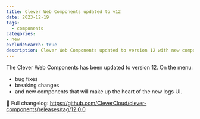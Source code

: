 ```yaml
---
title: Clever Web Components updated to v12
date: 2023-12-19
tags:
  - components
categories:
- new
excludeSearch: true
description: Clever Web Components updated to version 12 with new components for the future log UI.
---
```


The Clever Web Components has been updated to version 12. On the menu:

* bug fixes
* breaking changes
* and new components that will make up the heart of the new logs UI.

📖 Full changelog: <https://github.com/CleverCloud/clever-components/releases/tag/12.0.0>
